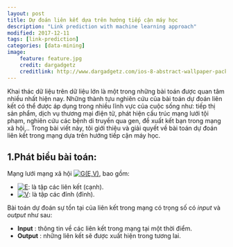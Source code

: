 ```yaml
---
layout: post
title: Dự đoán liên kết dựa trên hướng tiếp cận máy học
description: "Link prediction with machine learning approach"
modified: 2017-12-11
tags: [link-prediction]
categories: [data-mining]
image:
    feature: feature.jpg
    credit: dargadgetz
    creditlink: http://www.dargadgetz.com/ios-8-abstract-wallpaper-pack-for-iphone-5s-5c-and-ipod-touch-retina/
---
```


Khai thác dữ liệu trên dữ liệu lớn là một trong những bài toán được quan tâm nhiều nhất hiện nay. Những thành tựu nghiên cứu của bài toán dự đoán liên kết có thể được áp dụng trong nhiều lĩnh vực của cuộc sống như: tiếp thị sản phẩm, dịch vụ thương mại điện tử, phát hiện cấu trúc mạng lưới tội phạm, nghiên cứu các bệnh di truyền qua gen, đề xuất kết bạn trong mạng xã hội,.. Trong bài viết này, tôi giới thiệu và giải quyết về bài toán dự đoán liên kết trong mạng dựa trên hướng tiếp cận máy học.

## 1.Phát biểu bài toán:
Mạng lưới mạng xã hội <a href="https://www.codecogs.com/eqnedit.php?latex=G(E,V)" target="_blank"><img src="https://latex.codecogs.com/svg.latex?G(E,V)" title="G(E,V)" /></a>, bao gồm:
* <a href="https://www.codecogs.com/eqnedit.php?latex=E" target="_blank"><img src="https://latex.codecogs.com/svg.latex?E" title="E" /></a>: là tập các liên kết (cạnh).
* <a href="https://www.codecogs.com/eqnedit.php?latex=V" target="_blank"><img src="https://latex.codecogs.com/svg.latex?V" title="V" /></a>: là tập các đỉnh (đỉnh).

Bài toán dự đoán sự tồn tại của liên kết trong mạng có trọng số có *input* và *output* như sau:
* **Input** : thông tin về các liên kết trong mạng tại một thời điểm.
* **Output** : những liên kết sẽ được xuất hiện trong tương lai.